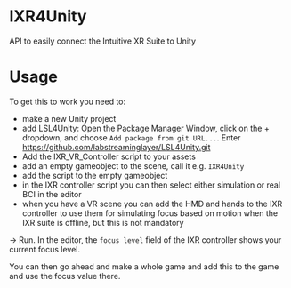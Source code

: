 # IXR4Unity
API to easily connect the Intuitive XR Suite to Unity

# Usage
To get this to work you need to:

- make a new Unity project
- add LSL4Unity: Open the Package Manager Window, click on the + dropdown, and choose `Add package from git URL...`. Enter https://github.com/labstreaminglayer/LSL4Unity.git
- Add the IXR_VR_Controller script to your assets
- add an empty gameobject to the scene, call it e.g. `IXR4Unity`
- add the script to the empty gameobject
- in the IXR controller script you can then select either simulation or real BCI in the editor
- when you have a VR scene you can add the HMD and hands to the IXR controller to use them for simulating focus based on motion when the IXR suite is offline, but this is not mandatory

-> Run. In the editor, the `focus level` field of the IXR controller shows your current focus level.

You can then go ahead and make a whole game and add this to the game and use the focus value there.
